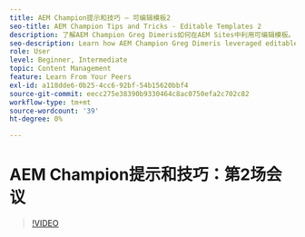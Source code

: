 ```yaml
---
title: AEM Champion提示和技巧 — 可编辑模板2
seo-title: AEM Champion Tips and Tricks - Editable Templates 2
description: 了解AEM Champion Greg Dimeris如何在AEM Sites中利用可编辑模板。 查看这些快速提示，然后立即在您的实例中试用它们。
seo-description: Learn how AEM Champion Greg Dimeris leveraged editable templates in AEM Sites. Review these quick tips and then give them a try in your instance today.
role: User
level: Beginner, Intermediate
topic: Content Management
feature: Learn From Your Peers
exl-id: a118dde6-0b25-4cc6-92bf-54b15620bbf4
source-git-commit: eecc275e38390b9330464c8ac0750efa2c702c82
workflow-type: tm+mt
source-wordcount: '39'
ht-degree: 0%

---
```


# AEM Champion提示和技巧：第2场会议

>[!VIDEO](https://video.tv.adobe.com/v/3409427?quality=12&learn=on)
